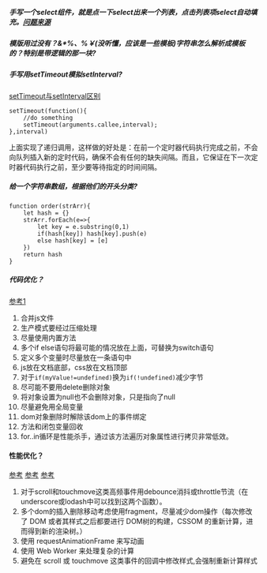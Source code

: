 ##### 手写一个select组件，就是点一下select出来一个列表，点击列表项select自动填充。[问题来源](https://zhuanlan.zhihu.com/p/28771824)

##### 模版用过没有？&*%、%￥(没听懂，应该是一些模板)字符串怎么解析成模板的？特别是带逻辑的那一块?

##### 手写用setTimeout模拟setInterval?
[setTimeout与setInterval区别](http://blog.csdn.net/baidu_24024601/article/details/51862488) 

    setTimeout(function(){
        //do something
        setTimeout(arguments.callee,interval);
    },interval)
    
上面实现了递归调用，这样做的好处是：在前一个定时器代码执行完成之前，不会向队列插入新的定时代码，确保不会有任何的缺失间隔。而且，它保证在下一次定时器代码执行之前，至少要等待指定的时间间隔。

##### 给一个字符串数组，根据他们的开头分类?
    function order(strArr){
        let hash = {}
        strArr.forEach(e=>{
            let key = e.substring(0,1)
            if(hash[key]) hash[key].push(e)
            else hash[key] = [e]
        })
        return hash
    }
    
##### 代码优化？
[参考1](https://www.jianshu.com/p/60ae173a4192)

1. 合并js文件
2. 生产模式要经过压缩处理
3. 尽量使用内置方法
4. 多个if else语句将最可能的情况放在上面，可替换为switch语句
5. 定义多个变量时尽量放在一条语句中
6. js放在文档底部，css放在文档顶部
7. 对于``if(myValue!=undefined)``换为``if(!undefined)``减少字节
8. 尽可能不要用delete删除对象
9. 将对象设置为null也不会删除对象，只是指向了null
10. 尽量避免用全局变量
11. dom对象删除时解除该dom上的事件绑定
12. 方法和闭包变量回收
13. for..in循环是性能杀手，通过该方法遍历对象属性进行拷贝非常低效。

#### 性能优化？
[参考](https://github.com/wy-ei/notebook/issues/34)
[参考](https://github.com/wksmile/blog/issues/3)
[参考](https://jinlong.github.io/2013/06/24/better-performance-with-requestanimationframe/)

1. 对于scroll和touchmove这类高频事件用debounce消抖或throttle节流（在underscore或lodash中可以找到这两个函数）。
2. 多个dom的插入删除移动考虑使用fragment，尽量减少dom操作（每次修改了 DOM 或者其样式之后都要进行 DOM树的构建，CSSOM 的重新计算，进而得到新的渲染树。）
3. 使用 requestAnimationFrame 来写动画
4. 使用 Web Worker 来处理复杂的计算
5. 避免在 scroll 或 touchmove 这类事件的回调中修改样式,会强制重新计算样式
